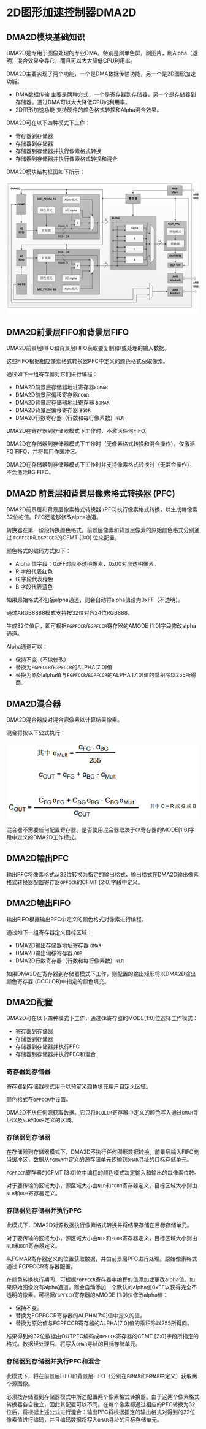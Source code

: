 # 2D图形加速控制器DMA2D

## DMA2D模块基础知识

DMA2D是专用于图像处理的专业DMA。特别是刷单色屏，刷图片，刷Alpha（透明）混合效果全靠它，而且可以大大降低CPU利用率。

DMA2D主要实现了两个功能，一个是DMA数据传输功能，另一个是2D图形加速功能。

- DMA数据传输
主要是两种方式，一个是寄存器到存储器，另一个是存储器到存储器。通过DMA可以大大降低CPU的利用率。
- 2D图形加速功能
支持硬件的颜色格式转换和Alpha混合效果。

DMA2D可在以下四种模式下工作：

- 寄存器到存储器
- 存储器到存储器
- 存储器到存储器并执行像素格式转换
- 存储器到存储器并执行像素格式转换和混合

DMA2D模块结构框图如下所示：

![DMA2D框图](../../images/DMA2D/DMA2D1.png)

## DMA2D前景层FIFO和背景层FIFO

DMA2D前景层FIFO和背景层FIFO获取要复制和/或处理的输入数据。

这些FIFO根据相应像素格式转换器PFC中定义的颜色格式获取像素。

通过如下一组寄存器对它们进行编程：

- DMA2D前景层存储器地址寄存器`FGMAR`
- DMA2D前景层偏移寄存器`FGOR`
- DMA2D背景层存储器地址寄存器 `BGMAR`
- DMA2D背景层偏移寄存器 `BGOR`
- DMA2D行数寄存器（行数和每行像素数）`NLR`

DMA2D在寄存器到存储器模式下工作时，不激活任何FIFO。

DMA2D在存储器到存储器模式下工作时（无像素格式转换和混合操作），仅激活FG FIFO，并将其用作缓冲区。

DMA2D在存储器到存储器模式下工作时并支持像素格式转换时（无混合操作），不会激活BG FIFO。

## DMA2D 前景层和背景层像素格式转换器 (PFC)

DMA2D前景层和背景层像素格式转换器 (PFC)执行像素格式转换，以生成每像素32位的值。PFC还能够修改alpha通道。

转换器在第一阶段转换颜色格式。前景层像素和背景层像素的原始颜色格式分别通过 `FGPFCCR`和`BGPFCCR`的CFMT [3:0] 位来配置。

颜色格式的编码方式如下：

- Alpha 值字段：0xFF对应不透明像素，0x00对应透明像素。
- R 字段代表红色
- G 字段代表绿色
- B 字段代表蓝色

如果原始格式不包括alpha通道，则会自动将alpha值设为0xFF（不透明）。

通过ARGB8888模式支持按32位对齐24位RGB888。

生成32位值后，即可根据`FGPFCCR`/`BGPFCCR`寄存器的AMODE [1:0]字段修改alpha 通道。

Alpha通道可以：

- 保持不变（不做修改）
- 替换为`FGPFCCR`/`BGPFCCR`的ALPHA[7:0]值
- 替换为原始alpha值与`FGPFCCR`/`BGPFCCR`的ALPHA [7:0]值的乘积除以255所得商。

## DMA2D混合器

DMA2D混合器成对混合源像素以计算结果像素。

混合将按以下公式执行：

![DMA2D混合](../../images/DMA2D/DMA2D2.png)

混合器不需要任何配置寄存器。是否使用混合器取决于`CR`寄存器的MODE[1:0]字段中定义的DMA2D工作模式。

## DMA2D输出PFC

输出PFC将像素格式从32位转换为指定的输出格式，输出格式在DMA2D输出像素格式转换器配置寄存器`OPFCCR`的CFMT [2:0]字段中定义。

## DMA2D输出FIFO

输出FIFO根据输出PFC中定义的颜色格式对像素进行编程。

通过如下一组寄存器定义目标区域：

- DMA2D输出存储器地址寄存器 `OMAR`
- DMA2D输出偏移寄存器 `OOR`
- DMA2D行数寄存器（行数和每行像素数）`NLR`

如果DMA2D在寄存器到存储器模式下工作，则配置的输出矩形将以DMA2D输出颜色寄存器 (OCOLOR)中指定的颜色填充。

## DMA2D配置

DMA2D可在以下四种模式下工作，通过`CR`寄存器的MODE[1:0]位选择工作模式：

- 寄存器到存储器
- 存储器到存储器
- 存储器到存储器并执行PFC
- 存储器到存储器并执行PFC和混合

### 寄存器到存储器

寄存器到存储器模式用于以预定义颜色填充用户自定义区域。

颜色格式在`OPFCCR`中设置。

DMA2D不从任何源获取数据。它只将`OCOLOR`寄存器中定义的颜色写入通过`OMAR`寻址以及`NLR`和`OOR`定义的区域。

### 存储器到存储器

在存储器到存储器模式下，DMA2D不执行任何图形数据转换。前景层输入FIFO充当缓冲区，数据从`FGMAR`中定义的源存储单元传输到`OMAR`寻址的目标存储单元。

`FGPFCCR`寄存器的CFMT [3:0]位中编程的颜色模式决定输入和输出的每像素位数。

对于要传输的区域大小，源区域大小由`NLR`和`FGOR`寄存器定义，目标区域大小则由 `NLR`和`OOR`寄存器定义。

### 存储器到存储器并执行PFC

此模式下，DMA2D对源数据执行像素格式转换并将结果存储在目标存储单元。

对于要传输的区域大小，源区域大小由`NLR`和`FGOR`寄存器定义，目标区域大小则由`NLR`和`OOR`寄存器定义。

从FGMAR寄存器定义的位置获取数据，并由前景层PFC进行处理。原始像素格式通过 FGPFCCR寄存器配置。

在颜色转换执行期间，可根据`FGPFCCR`寄存器中编程的值添加或更改alpha值。如果原始图像没有alpha通道，则会自动添加一个默认的alpha值0xFF以获得完全不透明的像素。可根据`FGPFCCR`寄存器的AMODE [1:0]位修改alpha值：
 
- 保持不变。
- 替换为FGPFCCR寄存器的ALPHA[7:0]值中定义的值。
- 替换为原始值与FGPFCCR寄存器的ALPHA[7:0]值的乘积除以255所得商。

结果得到的32位数据由OUTPFC编码成`OPFCCR`寄存器的CFMT [2:0]字段所指定的格式。数据经处理后，将写入`OMAR`寻址的目标存储单元。

### 存储器到存储器并执行PFC和混合

此模式下，将在前景层FIFO和背景层FIFO（分别在`FGMAR`和`BGMAR`中定义）获取两个源图像。

必须按存储器到存储器模式中所述配置两个像素格式转换器。由于这两个像素格式转换器各自独立，因此其配置可以不同。在每个像素都通过相应的PFC转换为32位后，将根据上述公式进行混合：输出PFC将根据指定的输出格式对得到的32位像素值进行编码，并且编码数据将写入`OMAR`寻址的目标存储单元。
